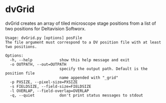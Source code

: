 # dvGrid
dvGrid creates an array of tiled microscope stage positions from a list of two positions for Deltavision Softworx.

```
Usage: dvGrid.py [options] posFile
The file argument must correspond to a DV position file with at least two positions.

Options:
  -h, --help            show this help message and exit
  -o OUTPATH, --out=OUTPATH
                        specify the output path. Default is the position file
                        name appended with "_grid"
  -p PXSIZE, --pixel-size=PXSIZE
  -s FIELDSIZE, --field-size=FIELDSIZE
  -l OVERLAP, --field-overlap=OVERLAP
  -q, --quiet           don't print status messages to stdout
```